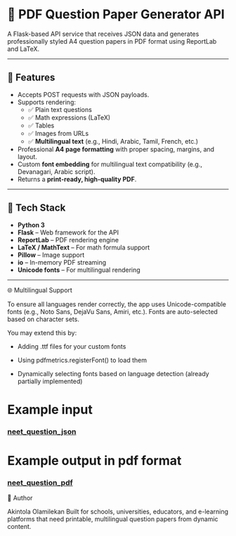 # 📄 PDF Question Paper Generator API

A Flask-based API service that receives JSON data and generates professionally styled A4 question papers in PDF format using ReportLab and LaTeX.

---

## 🚀 Features

- Accepts POST requests with JSON payloads.
- Supports rendering:
  - ✅ Plain text questions
  - ✅ Math expressions (LaTeX)
  - ✅ Tables
  - ✅ Images from URLs
  - ✅ **Multilingual text** (e.g., Hindi, Arabic, Tamil, French, etc.)
- Professional **A4 page formatting** with proper spacing, margins, and layout.
- Custom **font embedding** for multilingual text compatibility (e.g., Devanagari, Arabic script).
- Returns a **print-ready, high-quality PDF**.

---

## 🧱 Tech Stack

- **Python 3**
- **Flask** – Web framework for the API
- **ReportLab** – PDF rendering engine
- **LaTeX / MathText** – For math formula support
- **Pillow** – Image support
- **io** – In-memory PDF streaming
- **Unicode fonts** – For multilingual rendering

---

🌐 Multilingual Support

To ensure all languages render correctly, the app uses Unicode-compatible fonts (e.g., Noto Sans, DejaVu Sans, Amiri, etc.). Fonts are auto-selected based on character sets.

You may extend this by:

- Adding .ttf files for your custom fonts

- Using pdfmetrics.registerFont() to load them

- Dynamically selecting fonts based on language detection (already partially implemented)

# Example input

### [neet_question_json](Neet_question_json_1.json)

# Example output in pdf format

### [neet_question_pdf](Neet_question_demo.pdf)

👤 Author

Akintola Olamilekan
Built for schools, universities, educators, and e-learning platforms that need printable, multilingual question papers from dynamic content.
